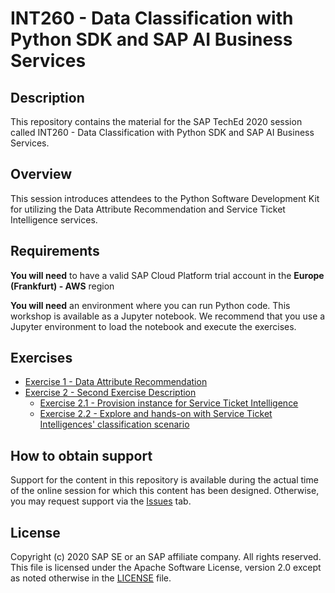 # INT260 - Data Classification with Python SDK and SAP AI Business Services

## Description

This repository contains the material for the SAP TechEd 2020 session called INT260 - Data Classification with Python SDK and SAP AI Business Services.

## Overview

This session introduces attendees to the Python Software Development Kit for utilizing the Data Attribute Recommendation and Service Ticket Intelligence services.

## Requirements

**You will need** to have a valid SAP Cloud Platform trial account in the **Europe (Frankfurt) - AWS** region

**You will need** an environment where you can run Python code. This workshop is available as a Jupyter notebook. We recommend that you use a Jupyter environment to load the notebook and execute the exercises.

## Exercises

- [Exercise 1 - Data Attribute Recommendation](exercises/ex1-DAR)
- [Exercise 2 - Second Exercise Description](exercises/ex2-STI)
    - [Exercise 2.1 - Provision instance for Service Ticket Intelligence](exercises/ex2-STI/ex2.1)
    - [Exercise 2.2 - Explore and hands-on with Service Ticket Intelligences' classification scenario](exercises/ex2-STI/ex2.2)


## How to obtain support

Support for the content in this repository is available during the actual time of the online session for which this content has been designed. Otherwise, you may request support via the [Issues](../../issues) tab.

## License
Copyright (c) 2020 SAP SE or an SAP affiliate company. All rights reserved. This file is licensed under the Apache Software License, version 2.0 except as noted otherwise in the [LICENSE](LICENSES/Apache-2.0.txt) file.
